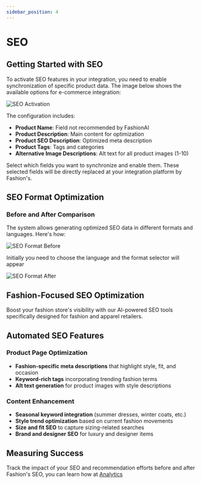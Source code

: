 ```yaml
---
sidebar_position: 4
---
```


# SEO

## Getting Started with SEO

To activate SEO features in your integration, you need to enable synchronization of specific product data. The image below shows the available options for e-commerce integration:

![SEO Activation](/img/seo-activation.png)

The configuration includes:
- **Product Name**: Field not recommended by FashionAI
- **Product Description**: Main content for optimization
- **Product SEO Description**: Optimized meta description
- **Product Tags**: Tags and categories
- **Alternative Image Descriptions**: Alt text for all product images (1-10)

Select which fields you want to synchronize and enable them. These selected fields will be directly replaced at your integration platform by Fashion's.

## SEO Format Optimization

### Before and After Comparison

The system allows generating optimized SEO data in different formats and languages. Here's how:

![SEO Format Before](/img/seo-format-before.png)

Initially you need to choose the language and the format selector will appear

![SEO Format After](/img/seo-format-after.png)

## Fashion-Focused SEO Optimization

Boost your fashion store's visibility with our AI-powered SEO tools specifically designed for fashion and apparel retailers.

## Automated SEO Features

### Product Page Optimization
- **Fashion-specific meta descriptions** that highlight style, fit, and occasion
- **Keyword-rich tags** incorporating trending fashion terms
- **Alt text generation** for product images with style descriptions

### Content Enhancement
- **Seasonal keyword integration** (summer dresses, winter coats, etc.)
- **Style trend optimization** based on current fashion movements
- **Size and fit SEO** to capture sizing-related searches
- **Brand and designer SEO** for luxury and designer items

## Measuring Success

Track the impact of your SEO and recommendation efforts before and after Fashion's SEO, you can learn how at [Analytics](../developer-guide/analytics)
